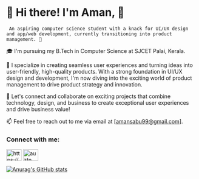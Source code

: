 # 👋 Hi there! I'm Aman, 💼

     An aspiring computer science student with a knack for UI/UX design and app/web development, currently transitioning into product management. 💼


🎓 I'm pursuing my B.Tech in Computer Science at SJCET Palai, Kerala.

🚀 I specialize in creating seamless user experiences and turning ideas into user-friendly, high-quality products. With a strong foundation in UI/UX design and development, I'm now diving into the exciting world of product management to drive product strategy and innovation.
    
🌟 Let's connect and collaborate on exciting projects that combine technology, design, and business to create exceptional user experiences and drive business value!

📫 Feel free to reach out to me via email at [amansabu99@gmail.com].

<h3 align="left">Connect with me:</h3>
<p align="left">
<a href="https://linkedin.com/in/https://www.linkedin.com/in/amansabu/" target="blank"><img align="center" src="https://raw.githubusercontent.com/rahuldkjain/github-profile-readme-generator/master/src/images/icons/Social/linked-in-alt.svg" alt="https://www.linkedin.com/in/austinbenny/" height="30" width="40" /></a>
<a href="https://instagram.com/aman.kappoore" target="blank"><img align="center" src="https://raw.githubusercontent.com/rahuldkjain/github-profile-readme-generator/master/src/images/icons/Social/instagram.svg" alt="auztn_" height="30" width="40" /></a>
</p>


[![Anurag's GitHub stats](https://github-readme-stats.vercel.app/api?username=amankappooresabu&show_icons=true&theme=dark)](https://github.com/anuraghazra/github-readme-stats)

